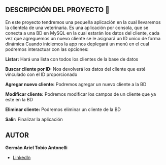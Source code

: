 ## DESCRIPCIÓN DEL PROYECTO 🌱

En este proyecto tendremos una pequeña aplicación en la cual llevaremos la clientela de una veterinaria.
Es una aplicación por consola, que se conecta a una BD en MySQL en la cual estarán los datos del cliente, cada vez que agreguemos un nuevo cliente se le asignará un ID unico de forma dinámica 
Cuando iniciemos la app nos deplegará un menú en el cual podremos interactuar con las opciones:

**Listar:** Hará una lista con todos los clientes de la base de datos

**Buscar cliente por ID:** Nos devolverá los datos del cliente que esté vinculado con el ID proporcionado

**Agregar nuevo cliente:** Podremos agregar un nuevo cliente a la BD

**Modificar cliente:** Podremos modificar los campos de un cliente que ya este en la BD

**Eliminar cliente:** Podremos eliminar un cliente de la BD

**Salir:** Finalizar la aplicación


## AUTOR 
**Germán Ariel Tobio Antonelli**

* [LinkedIn](https://www.linkedin.com/in/german-ariel-tobio-antonelli/)
